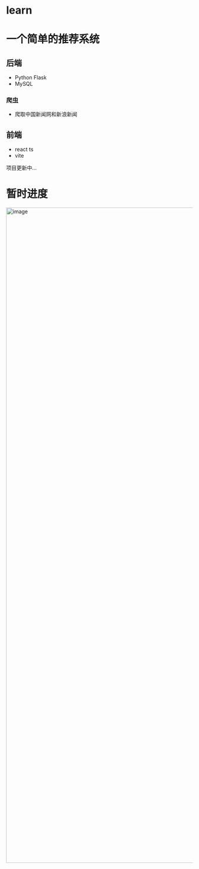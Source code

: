 # learn
# 一个简单的推荐系统
## 后端
- Python Flask
- MySQL
### 爬虫
- 爬取中国新闻网和新浪新闻
## 前端
- react ts
- vite


项目更新中...
# 暂时进度
[<img width="1770" alt="image" src="https://github.com/user-attachments/assets/a41091fe-c1dd-44ce-9e8d-0101c9bff514">](https://github.com/JohanLi233/learn/blob/main/assets/progress1.png)
